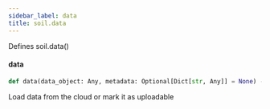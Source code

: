 ```yaml
---
sidebar_label: data
title: soil.data
---
```


Defines soil.data()

#### data

```python
def data(data_object: Any, metadata: Optional[Dict[str, Any]] = None) -> DataStructure
```

Load data from the cloud or mark it as uploadable


